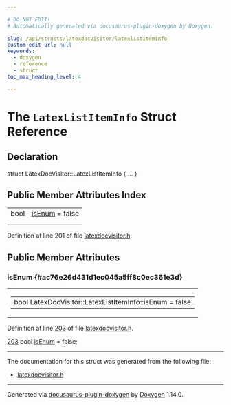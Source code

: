 ```yaml
---

# DO NOT EDIT!
# Automatically generated via docusaurus-plugin-doxygen by Doxygen.

slug: /api/structs/latexdocvisitor/latexlistiteminfo
custom_edit_url: null
keywords:
  - doxygen
  - reference
  - struct
toc_max_heading_level: 4

---
```


<div class="doxyPage">

# The `LatexListItemInfo` Struct Reference



## Declaration

<div class="doxyDeclaration">
struct LatexDocVisitor::LatexListItemInfo { ... }
</div>

## Public Member Attributes Index

<table class="doxyMembersIndex">

<tr class="doxyMemberIndexItem">
<td class="doxyMemberIndexItemType" align="left" valign="top">bool</td>
<td class="doxyMemberIndexItemName" align="left" valign="top"><a href="#ac76e26d431d1ec045a5ff8c0ec361e3d">isEnum</a> = false</td>
</tr>
<tr class="doxyMemberIndexDescription">
<td class="doxyMemberIndexDescriptionLeft"></td>
<td class="doxyMemberIndexDescriptionRight">
</td>
</tr>
<tr class="doxyMemberIndexSeparator">
<td class="doxyMemberIndexSeparator" colspan="2"></td>
</tr>

</table>


<p>Definition at line 201 of file <a href="/web-doxygen/docs/api/files/src/latexdocvisitor-h">latexdocvisitor.h</a>.</p>

<div class="doxySectionDef">

## Public Member Attributes

### isEnum {#ac76e26d431d1ec045a5ff8c0ec361e3d}

<div class="doxyMemberItem">
<div class="doxyMemberProto">
<table class="doxyMemberLabels">
<tr class="doxyMemberLabels">
<td class="doxyMemberLabelsLeft">
<table class="doxyMemberName">
<tr>
<td class="doxyMemberName">bool LatexDocVisitor::LatexListItemInfo::isEnum = false</td>
</tr>
</table>
</td>
</tr>
</table>
</div>
<div class="doxyMemberDoc">


<p>Definition at line <a href="/web-doxygen/docs/api/files/src/latexdocvisitor-h/#l00203">203</a> of file <a href="/web-doxygen/docs/api/files/src/latexdocvisitor-h">latexdocvisitor.h</a>.</p>

<div class="doxyProgramListing">

<div class="doxyCodeLine"><span class="doxyLineNumber"><a href="#ac76e26d431d1ec045a5ff8c0ec361e3d">203</a></span><span class="doxyLineContent"><span class="doxyHighlight">      </span><span class="doxyHighlightKeywordType">bool</span><span class="doxyHighlight"> <a href="#ac76e26d431d1ec045a5ff8c0ec361e3d">isEnum</a> = </span><span class="doxyHighlightKeyword">false</span><span class="doxyHighlight">;</span></span></div>

</div>

</div>
</div>

</div>

<hr/>

<p>The documentation for this struct was generated from the following file:</p>

<ul>
<li><a href="/web-doxygen/docs/api/files/src/latexdocvisitor-h">latexdocvisitor.h</a></li>
</ul>

<hr/>

<p class="doxyGeneratedBy">Generated via <a href="https://github.com/xpack/docusaurus-plugin-doxygen">docusaurus-plugin-doxygen</a> by <a href="https://www.doxygen.nl">Doxygen</a> 1.14.0.</p>

</div>

